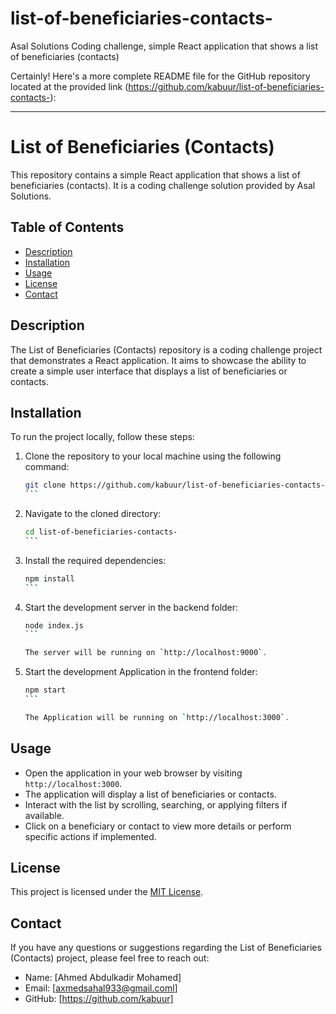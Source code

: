 # list-of-beneficiaries-contacts-
Asal Solutions Coding challenge, simple React application that shows a list of beneficiaries (contacts)


Certainly! Here's a more complete README file for the GitHub repository located at the provided link (https://github.com/kabuur/list-of-beneficiaries-contacts-):

---

# List of Beneficiaries (Contacts)

This repository contains a simple React application that shows a list of beneficiaries (contacts). It is a coding challenge solution provided by Asal Solutions.

## Table of Contents

- [Description](#description)
- [Installation](#installation)
- [Usage](#usage)
- [License](#license)
- [Contact](#contact)

## Description

The List of Beneficiaries (Contacts) repository is a coding challenge project that demonstrates a React application. It aims to showcase the ability to create a simple user interface that displays a list of beneficiaries or contacts.

## Installation

To run the project locally, follow these steps:

1. Clone the repository to your local machine using the following command:

   ````bash
   git clone https://github.com/kabuur/list-of-beneficiaries-contacts-.git
   ```

2. Navigate to the cloned directory:

   ````bash
   cd list-of-beneficiaries-contacts-
   ```

3. Install the required dependencies:

   ````bash
   npm install
   ```

4. Start the development server in the backend folder:

   ````bash
   node index.js
   ```

   The server will be running on `http://localhost:9000`.

5. Start the development Application  in the frontend folder:

   ````bash
   npm start
   ```

   The Application will be running on `http://localhost:3000`.

## Usage

- Open the application in your web browser by visiting `http://localhost:3000`.
- The application will display a list of beneficiaries or contacts.
- Interact with the list by scrolling, searching, or applying filters if available.
- Click on a beneficiary or contact to view more details or perform specific actions if implemented.



## License

This project is licensed under the [MIT License](LICENSE).

## Contact

If you have any questions or suggestions regarding the List of Beneficiaries (Contacts) project, please feel free to reach out:

- Name: [Ahmed Abdulkadir Mohamed]
- Email: [axmedsahal933@gmail.coml]
- GitHub: [https://github.com/kabuur]




